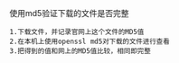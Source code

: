 使用md5验证下载的文件是否完整

```
1.下载文件，并记录官网上这个文件的MD5值
2.在本机上使用openssl md5对下载的文件进行查看
3.把得到的值和网上的MD5值比较，相同即完整
```

